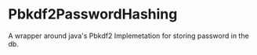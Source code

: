 # Pbkdf2PasswordHashing
A wrapper around java's Pbkdf2 Implemetation for storing password in the db.
